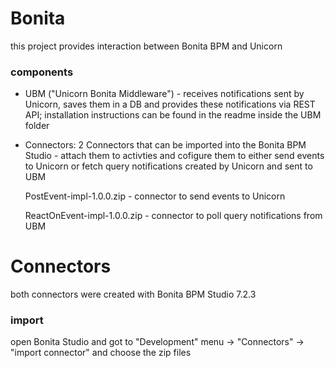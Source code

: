 # Bonita

this project provides interaction between Bonita BPM and Unicorn

### components

- UBM ("Unicorn Bonita Middleware") - receives notifications sent by Unicorn, saves them in a DB and provides these notifications via REST API; installation instructions can be found in the readme inside the UBM folder
- Connectors: 2 Connectors that can be imported into the Bonita BPM Studio - attach them to activties and cofigure them to either send events to Unicorn or fetch query notifications created by Unicorn and sent to UBM

    PostEvent-impl-1.0.0.zip - connector to send events to Unicorn
    
    ReactOnEvent-impl-1.0.0.zip - connector to poll query notifications from UBM

# Connectors

both connectors were created with Bonita BPM Studio 7.2.3

### import

open Bonita Studio and got to "Development" menu -> "Connectors" -> "import connector" and choose the zip files

